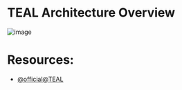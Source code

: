 # TEAL Architecture Overview



![image](https://developer.algorand.org/docs/imgs/teal_overview-1.png)


# Resources:
- [@official@TEAL](https://developer.algorand.org/docs/get-details/dapps/avm/teal/)


